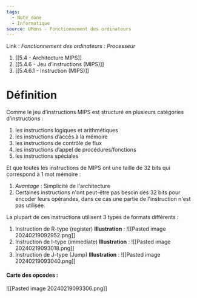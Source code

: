 ```yaml
---
tags:
  - Note_done
  - Informatique
source: UMons - Fonctionnement des ordinateurs
---
```


Link :
_Fonctionnement des ordinateurs : Processeur_
1. [[5.4 - Architecture MIPS]]
1. [[5.4.6 - Jeu d’instructions (MIPS)]]
2. [[5.4.6.1 - Instruction (MIPS)]]

# Définition
Comme le jeu d’instructions MIPS est structuré en plusieurs catégories d’instructions :
1. les instructions logiques et arithmétiques
2. les instructions d’accès à la mémoire
3. les instructions de contrôle de flux
4. les instructions d’appel de procédures/fonctions
5. les instructions spéciales

Et que toutes les instructions de MIPS ont une taille de 32 bits qui correspond à 1 mot mémoire : 
1. _Avantage_ : Simplicité de l'architecture
2. Certaines instructions n'ont peut-être pas besoin des 32 bits pour encoder leurs opérandes, dans ce cas une partie de l'instruction n'est pas utilisée.

La plupart de ces instructions utilisent 3 types de formats différents :
1. Instruction de R-type (register) 
**Illustration** : ![[Pasted image 20240219092952.png]]
2. Instruction de I-type (immediate)
**Illustration** : ![[Pasted image 20240219093018.png]] 
3. Instruction de J-type (Jump) 
**Illustration** : ![[Pasted image 20240219093040.png]]
#### Carte des opcodes :
![[Pasted image 20240219093306.png]]

